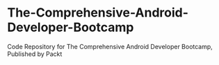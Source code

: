 # The-Comprehensive-Android-Developer-Bootcamp
Code Repository for The Comprehensive Android Developer Bootcamp, Published by Packt
